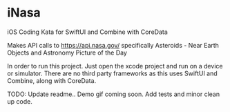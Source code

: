 # iNasa
iOS Coding Kata for SwiftUI and Combine with CoreData

Makes API calls to https://api.nasa.gov/ specifically Asteroids - Near Earth Objects and Astronomy Picture of the Day

In order to run this project. Just open the xcode project and run on a device or simulator.
There are no third party frameworks as this uses SwiftUI and Combine, along with CoreData.

TODO: Update readme.. Demo gif coming soon. Add tests and minor clean up code.
